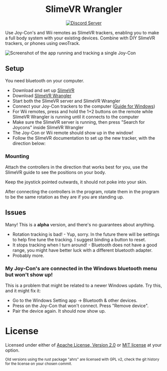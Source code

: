 <div align="center">

# SlimeVR Wrangler

[![Discord Server](https://img.shields.io/discord/817184208525983775?color=7389D8&label=Discord%20&logo=discord&logoColor=FFFFFF)](https://discord.gg/slimevr)
</div>

Use Joy-Con's and Wii remotes as SlimeVR trackers, enabling you to make a full body system with your existing devices. Combine with DIY SlimeVR trackers, or phones using owoTrack.

![Screenshot of the app running and tracking a single Joy-Con](screenshot.png)

## Setup
You need bluetooth on your computer.
* Download and set up [SlimeVR](https://docs.slimevr.dev/server-setup/initial-setup.html)
* Download [SlimeVR Wrangler](https://github.com/carl-anders/slimevr-wrangler/releases/latest/download/slimevr-wrangler.exe)
* Start both the SlimeVR server and SlimeVR Wrangler 
* Connect your Joy-Con trackers to the computer ([Guide for Windows](https://www.digitaltrends.com/gaming/how-to-connect-a-nintendo-switch-controller-to-a-pc/))
* For Wii remotes, press and hold the 1+2 buttons on the remote while SlimeVR Wrangler is running until it connects to the computer
* Make sure the SlimeVR server is running, then press "Search for Joycons" inside SlimeVR Wrangler
* The Joy-Con or Wii remote should show up in the window!
* Follow the SlimeVR documentation to set up the new tracker, with the direction below:

### Mounting

Attach the controllers in the direction that works best for you, use the SlimeVR guide to see the positions on your body.

Keep the joystick pointed outwards, it should not poke into your skin.

After connecting the controllers in the program, rotate them in the program to be the same rotation as they are if you are standing up.

## Issues

Many! This is a **alpha** version, and there's no guarantees about anything.

* Rotation tracking is bad! - Yup, sorry. In the future there will be settings to help fine tune the tracking. I suggest binding a button to reset.
* It stops tracking when I turn around! - Bluetooth does not have a good range, you might have better luck with a different bluetooth adapter.
* Probably more.

### My Joy-Con's are connected in the Windows bluetooth menu but won't show up!

This is a problem that might be related to a newer Windows update. Try this, and it might fix it:
* Go to the Windows Setting app -> Bluetooth & other devices.
* Press on the Joy-Con that won't connect. Press "Remove device".
* Pair the device again. It should now show up.

# License
Licensed under either of <a href="LICENSE-APACHE">Apache License, Version 2.0</a> or <a href="LICENSE-MIT">MIT license</a> at your option.

<sup>Old versions using the rust package "ahrs" are licensed with GPL v2, check the git history for the license on your chosen commit.</sup>
